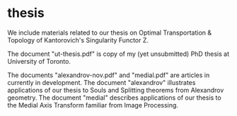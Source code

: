 # thesis
We include materials related to our thesis on Optimal Transportation &amp; Topology of Kantorovich's Singularity Functor Z.

The document "ut-thesis.pdf" is copy of my (yet unsubmitted) PhD thesis at University of Toronto.

The documents "alexandrov-nov.pdf" and "medial.pdf" are articles in currently in development. The document "alexandrov" illustrates applications of our thesis to Souls and Splitting theorems from Alexandrov geometry. The document "medial" describes applications of our thesis to the Medial Axis Transform familiar from Image Processing.   
